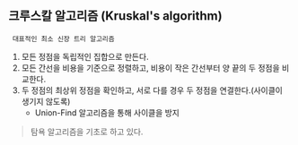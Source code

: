## 크루스칼 알고리즘 (Kruskal's algorithm)
     대표적인 최소 신장 트리 알고리즘
1. 모든 정점을 독립적인 집합으로 만든다.
2. 모든 간선을 비용을 기준으로 정렬하고, 비용이 작은 간선부터 양 끝의 두 정점을 비교한다.
3. 두 정점의 최상위 정점을 확인하고, 서로 다를 경우 두 정점을 연결한다.(사이클이 생기지 않도록)
    - Union-Find 알고리즘을 통해 사이클을 방지
> 탐욕 알고리즘을 기초로 하고 있다.
